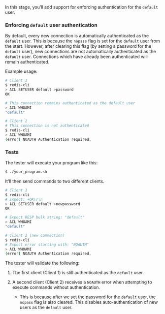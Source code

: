 In this stage, you'll add support for enforcing authentication for the `default` user.

### Enforcing `default` user authentication

By default, every new connection is automatically authenticated as the `default` user. This is because the `nopass` flag is set for the `default` user from the start. However, after clearing this flag (by setting a password for the `default` user), new connections are not automatically authenticated as the `default` user. Connections which have already been authenticated will remain authenticated.

Example usage:

```bash
# Client 1
$ redis-cli
> ACL SETUSER default >password
OK

# This connection remains authenticated as the default user
> ACL WHOAMI
"default"

# Client 2
# This connection is not authenticated
$ redis-cli
> ACL WHOAMI
(error) NOAUTH Authentication required.
```

### Tests

The tester will execute your program like this:

```bash
$ ./your_program.sh
```

It'll then send commands to two different clients.

```bash
# Client 1
$ redis-cli
# Expect: +OK\r\n
> ACL SETUSER default >newpassword
OK

# Expect RESP bulk string: "default"
> ACL WHOAMI
"default"

# Client 2 (new connection)
$ redis-cli
# Expect error starting with: "NOAUTH"
> ACL WHOAMI
(error) NOAUTH Authentication required.
```

The tester will validate the following:

1. The first client (Client 1) is still authenticated as the `default` user.

2. A second client (Client 2) receives a `NOAUTH` error when attempting to execute commands without authentication.
    - This is because after we set the password for the `default` user, the `nopass` flag is also cleared. This disables auto-authentication of new users as the `default` user.